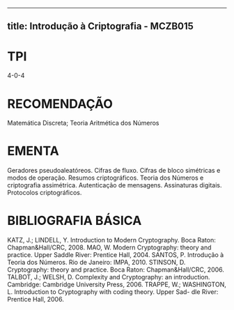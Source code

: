 
---
title: Introdução à Criptografia - MCZB015 
---

# TPI

4-0-4

# RECOMENDAÇÃO

Matemática Discreta; Teoria Aritmética dos Números

# EMENTA

Geradores pseudoaleatóreos. Cifras de fluxo. Cifras de bloco simétricas e modos de operação. Resumos criptográficos. Teoria dos Números e criptografia assimétrica. Autenticação de mensagens. Assinaturas digitais. Protocolos criptográficos.

# BIBLIOGRAFIA BÁSICA

KATZ, J.; LINDELL, Y. Introduction to Modern Cryptography. Boca Raton: Chapman&Hall/CRC, 2008.
MAO, W. Modern Cryptography: theory and practice. Upper Saddle River: Prentice Hall, 2004.
SANTOS, P. Introdução à Teoria dos Números. Rio de Janeiro: IMPA, 2010.
STINSON, D. Cryptography: theory and practice. Boca Raton: Chapman&Hall/CRC, 2006.
TALBOT, J.; WELSH, D. Complexity and Cryptography: an introduction. Cambridge: Cambridge University Press, 2006.
TRAPPE, W.; WASHINGTON, L. Introduction to Cryptography with coding theory. Upper Sad- dle River: Prentice Hall, 2006.
        
